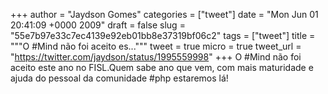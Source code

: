 
+++
author = "Jaydson Gomes"
categories = ["tweet"]
date = "Mon Jun 01 20:41:09 +0000 2009"
draft = false
slug = "55e7b97e33c7ec4139e92eb01bb8e37319bf06c2"
tags = ["tweet"]
title = """O #Mind não foi aceito es..."""
tweet = true
micro = true
tweet_url = "https://twitter.com/jaydson/status/1995559998"
+++
O #Mind não foi aceito este ano no FISL.Quem sabe ano que vem, com mais maturidade e ajuda do pessoal da comunidade #php estaremos lá!
